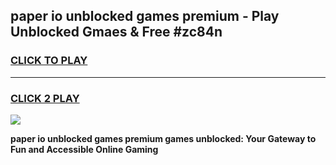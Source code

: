
## paper io unblocked games premium - Play Unblocked Gmaes & Free #zc84n
<h3>
<a href="https://premium.freeplayer.one?title=paper_io_unblocked_games_premium&ref=01M">CLICK TO PLAY</a></h3>
<hr>

<h3>
<a href="https://premium.freeplayer.one?title=paper_io_unblocked_games_premium&ref=01M">CLICK 2 PLAY</a>
  
</h3>

<a href="https://premium.freeplayer.one?title=paper_io_unblocked_games_premium&ref=01M"><img src="https://clearcache.store/games.png"></a>


**paper io unblocked games premium games unblocked: Your Gateway to Fun and Accessible Online Gaming**
